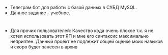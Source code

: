 - Телеграм бот для работы с базой данных в СУБД MySQL.
- Данное задание - учебное.
# 
- Для прочих пользователей: Качество кода очень плохое т.к. я не хотел использовать этот ЯП и мне его синтаксис максимально неприятен. Данный проект не подлежит общей оценке моих навыков и скоро будет занесен в архив
